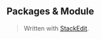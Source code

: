 

## Packages & Module
> Written with [StackEdit](https://stackedit.io/).
<!--stackedit_data:
eyJoaXN0b3J5IjpbMTAxMjc3NTExNV19
-->
